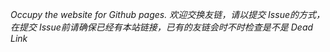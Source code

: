 *Occupy the website for Github pages.*
*欢迎交换友链，请以提交 Issue的方式，在提交 Issue前请确保已经有本站链接，已有的友链会时不时检查是不是 Dead Link*
